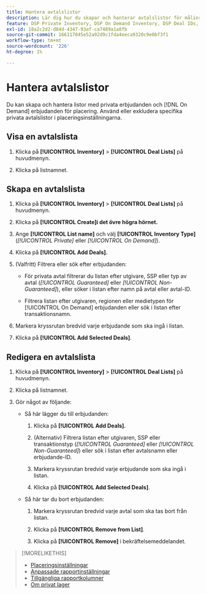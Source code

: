 ```yaml
---
title: Hantera avtalslistor
description: Lär dig hur du skapar och hanterar avtalslistor för målinriktning mot placeringar.
feature: DSP Private Inventory, DSP On Demand Inventory, DSP Deal IDs, DSP Placements
exl-id: 18a2c2d2-d84d-4347-93af-ca7489a1a8fb
source-git-commit: 166117045e52a92d9c1fda4eeca9320c9e0bf3f1
workflow-type: tm+mt
source-wordcount: '226'
ht-degree: 1%

---
```


# Hantera avtalslistor

Du kan skapa och hantera listor med privata erbjudanden och [!DNL On Demand] erbjudanden för placering. Använd eller exkludera specifika privata avtalslistor i placeringsinställningarna.

<!-- Later:
In custom reports, you can a) filter data by deal lists and deals and b) include the [!UICONTROL Feed] dimensions "[!UICONTROL Deal list]" and "[!UICONTROL Deal]" in the [!UICONTROL Build Your Report] section
-->

## Visa en avtalslista

1. Klicka på **[!UICONTROL Inventory]** > **[!UICONTROL Deal Lists]** på huvudmenyn.

1. Klicka på listnamnet.

## Skapa en avtalslista

1. Klicka på **[!UICONTROL Inventory]** > **[!UICONTROL Deal Lists]** på huvudmenyn.

1. Klicka på **[!UICONTROL Create]i det övre högra hörnet.**

1. Ange **[!UICONTROL List name]** och välj **[!UICONTROL Inventory Type]** (*[!UICONTROL Private]* eller *[!UICONTROL On Demand]*).

1. Klicka på **[!UICONTROL Add Deals].**

1. (Valfritt) Filtrera eller sök efter erbjudanden:

   * För privata avtal filtrerar du listan efter utgivare, SSP eller typ av avtal (*[!UICONTROL Guaranteed]* eller *[!UICONTROL Non-Guaranteed]*), eller söker i listan efter namn på avtal eller avtal-ID.

   * Filtrera listan efter utgivaren, regionen eller medietypen för [!UICONTROL On Demand] erbjudanden eller sök i listan efter transaktionsnamn.

1. Markera kryssrutan bredvid varje erbjudande som ska ingå i listan.

1. Klicka på **[!UICONTROL Add Selected Deals]**.

## Redigera en avtalslista

1. Klicka på **[!UICONTROL Inventory]** > **[!UICONTROL Deal Lists]** på huvudmenyn.

1. Klicka på listnamnet.

1. Gör något av följande:

   * Så här lägger du till erbjudanden:

      1. Klicka på **[!UICONTROL Add Deals].**

      1. (Alternativ) Filtrera listan efter utgivaren, SSP eller transaktionstyp (*[!UICONTROL Guaranteed]* eller *[!UICONTROL Non-Guaranteed]*) eller sök i listan efter avtalsnamn eller erbjudande-ID.

      1. Markera kryssrutan bredvid varje erbjudande som ska ingå i listan.

      1. Klicka på **[!UICONTROL Add Selected Deals]**.

   * Så här tar du bort erbjudanden:

      1. Markera kryssrutan bredvid varje avtal som ska tas bort från listan.

      1. Klicka på **[!UICONTROL Remove from List]**.

      1. Klicka på **[!UICONTROL Remove]** i bekräftelsemeddelandet.

>[!MORELIKETHIS]
>
>* [Placeringsinställningar](/help/dsp/campaign-management/placements/placement-settings.md)
>* [Anpassade rapportinställningar](/help/dsp/reports/report-settings.md)
>* [Tillgängliga rapportkolumner](/help/dsp/reports/report-columns.md)
>* [Om privat lager](/help/dsp/inventory/private-inventory-about.md)
